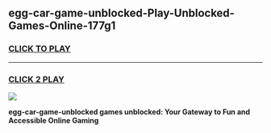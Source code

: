 
## egg-car-game-unblocked-Play-Unblocked-Games-Online-177g1
<h3>
<a href="https://premium76.site?title=egg-car-game-unblocked&ref=24A">CLICK TO PLAY</a></h3>
<hr>

<h3>
<a href="https://premium76.site?title=egg-car-game-unblocked&ref=24A">CLICK 2 PLAY</a>
  
</h3>

<a href="https://premium76.site?title=egg-car-game-unblocked&ref=24A"><img src="https://clearcache.store/games.png"></a>


**egg-car-game-unblocked games unblocked: Your Gateway to Fun and Accessible Online Gaming**
